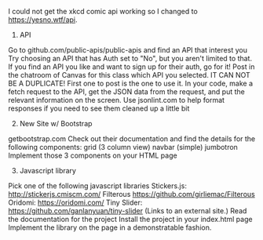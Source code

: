 I could not get the xkcd comic api working so I changed to https://yesno.wtf/api.

1. API

Go to github.com/public-apis/public-apis and find an API that interest you
Try choosing an API that has Auth set to "No", but you aren't limited to that. If you find an API you like and want to sign up for their auth, go for it!
Post in the chatroom of Canvas for this class which API you selected. IT CAN NOT BE A DUPLICATE! First one to post is the one to use it.
In your code, make a fetch request to the API, get the JSON data from the request, and put the relevant information on the screen.
Use jsonlint.com to help format responses if you need to see them cleaned up a little bit
 

2. New Site w/ Bootstrap

getbootstrap.com
Check out their documentation and find the details for the following components:
grid (3 column view)
navbar (simple)
jumbotron
Implement those 3 components on your HTML page
 

3. Javascript library

Pick one of the following javascript libraries
Stickers.js: http://stickerjs.cmiscm.com/
Filterous https://github.com/girliemac/Filterous
Oridomi: https://oridomi.com/
Tiny Slider: https://github.com/ganlanyuan/tiny-slider (Links to an external site.)
Read the documentation for the project
Install the project in your index.html page
Implement the library on the page in a demonstratable fashion. 